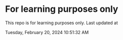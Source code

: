 # For learning purposes only
This repo is for learning purposes only.
Last updated at

Tuesday, February 20, 2024 10:51:32 AM

